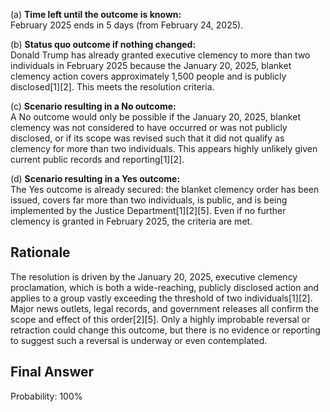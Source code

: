 (a) **Time left until the outcome is known:**  
February 2025 ends in 5 days (from February 24, 2025).

(b) **Status quo outcome if nothing changed:**  
Donald Trump has already granted executive clemency to more than two individuals in February 2025 because the January 20, 2025, blanket clemency action covers approximately 1,500 people and is publicly disclosed[1][2]. This meets the resolution criteria.

(c) **Scenario resulting in a No outcome:**  
A No outcome would only be possible if the January 20, 2025, blanket clemency was not considered to have occurred or was not publicly disclosed, or if its scope was revised such that it did not qualify as clemency for more than two individuals. This appears highly unlikely given current public records and reporting[1][2].

(d) **Scenario resulting in a Yes outcome:**  
The Yes outcome is already secured: the blanket clemency order has been issued, covers far more than two individuals, is public, and is being implemented by the Justice Department[1][2][5]. Even if no further clemency is granted in February 2025, the criteria are met.

## Rationale

The resolution is driven by the January 20, 2025, executive clemency proclamation, which is both a wide-reaching, publicly disclosed action and applies to a group vastly exceeding the threshold of two individuals[1][2]. Major news outlets, legal records, and government releases all confirm the scope and effect of this order[2][5]. Only a highly improbable reversal or retraction could change this outcome, but there is no evidence or reporting to suggest such a reversal is underway or even contemplated.

## Final Answer

Probability: 100%